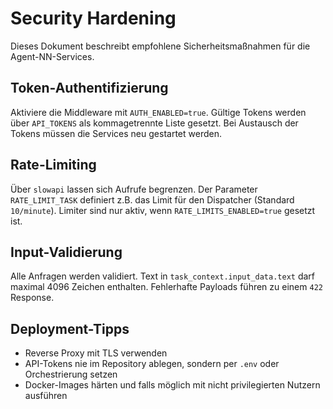 # Security Hardening

Dieses Dokument beschreibt empfohlene Sicherheitsmaßnahmen für die Agent-NN-Services.

## Token-Authentifizierung

Aktiviere die Middleware mit `AUTH_ENABLED=true`. Gültige Tokens werden über `API_TOKENS` als kommagetrennte Liste gesetzt. Bei Austausch der Tokens müssen die Services neu gestartet werden.

## Rate-Limiting

Über `slowapi` lassen sich Aufrufe begrenzen. Der Parameter `RATE_LIMIT_TASK` definiert z.B. das Limit für den Dispatcher (Standard `10/minute`). Limiter sind nur aktiv, wenn `RATE_LIMITS_ENABLED=true` gesetzt ist.

## Input-Validierung

Alle Anfragen werden validiert. Text in `task_context.input_data.text` darf maximal 4096 Zeichen enthalten. Fehlerhafte Payloads führen zu einem `422` Response.

## Deployment-Tipps

- Reverse Proxy mit TLS verwenden
- API-Tokens nie im Repository ablegen, sondern per `.env` oder Orchestrierung setzen
- Docker-Images härten und falls möglich mit nicht privilegierten Nutzern ausführen
